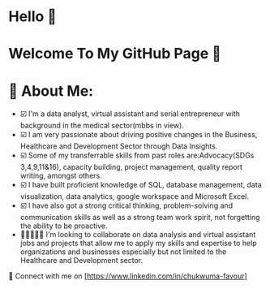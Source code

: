 

<!--
**Chukwuma-Favour/Chukwuma-Favour** is a ✨ _special_ ✨ repository because its `README.md` (this file) appears on your GitHub profile.


-->
# Hello 🤗

# Welcome To My GitHub Page 👋 

# 💫 About Me:
- ☑️ I'm a data analyst, virtual assistant and serial entrepreneur with background in the medical sector(mbbs in view).
- ☑️ I am very passionate about driving positive changes in the Business, Healthcare and Development Sector through Data Insights.
- ☑️ Some of my transferrable skills from past roles are:Advocacy(SDGs 3,4,9,11&16), capacity building, project management, quality report writing, amongst others.
- ☑️ I have built proficient knowledge of SQL, database management, data visualization, data analytics, google workspace and Microsoft Excel.
- ☑️ I have also got a strong critical thinking, problem-solving and communication skills as well as a strong team work spirit, not forgetting the ability to be proactive.
- 👩🏻‍🤝‍👨🏽 I'm looking to collaborate on data analysis and virtual assistant jobs and projects that allow me to apply my skills and expertise to help organizations and businesses especially but not limited to the Healthcare and Development sector.


🍭 Connect with me on
[https://www.linkedin.com/in/chukwuma-favour]
<!---
